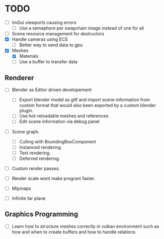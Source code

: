 # TODO

- [ ] ImGui viewports causing errors
  - [ ] Use a semaphore per swapchain image instead of one for all

- [ ] Scene resource management for destructors
- [x] Handle cameras using ECS
  - [ ] Better way to send data to gpu
- [x] Meshes
  - [x] Materials
  - [ ] Use a buffer to transfer data

## Renderer

- [ ] Blender as Editor driven developement

  - [ ] Export blender model as gltf and import scene information from custom format that
        would also been exported by a custom blender plugin.
  - [ ] Use hot-reloadable meshes and references
  - [ ] Edit scene information via debug panel

- [ ] Scene graph.
  - [ ] Culling with BoundingBoxComponent
  - [ ] Instanced rendering.
  - [ ] Text rendering.
  - [ ] Deferred rendering.
- [ ] Custom render passes.
- [ ] Render scale wont make program faster.
- [ ] Mipmaps
- [ ] Infinite far plane

## Graphics Programming

- [ ] Learn how to structure meshes correctly in vulkan environment such as how
      and when to create buffers and how to handle relations.
